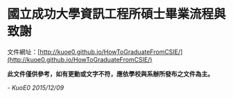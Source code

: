 國立成功大學資訊工程所碩士畢業流程與致謝
========

文件網址：[http://kuoe0.github.io/HowToGraduateFromCSIE/](http://kuoe0.github.io/HowToGraduateFromCSIE/)

**此文件僅供參考，如有更動或文字不符，應依學校與系辦所發布之文件為主。**

*- KuoE0 2015/12/09*


